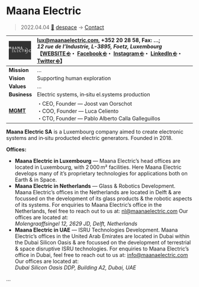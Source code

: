 # Maana Electric
> 2022.04.04 [🚀](../../index/index.md) [despace](../index.md) → [Contact](../contact.md)

|[![](../f/contact/m/maana_electric_logo1_thumb.webp)](../f/contact/m/maana_electric_logo1.webp)|<lux@maanaelectric.com>, +352 20 28 58, Fax: …;<br> *12 rue de l’Industrie, L-3895, Foetz, Luxembourg*<br> 【[WEBSITE ⎆](https://maanaelectric.com/)・ [Facebook ⎆](https://www.facebook.com/MaanaElectric/)・ [Instagram ⎆](https://www.instagram.com/maanaelectric/)・ [LinkedIn ⎆](https://www.linkedin.com/company/maanaelectric)・ [Twitter ⎆](https://twitter.com/maanaelectric)】|
|:-|:-|
|**Mission**|…|
|**Vision**|Supporting human exploration|
|**Values**|…|
|**Business**|Electric systems, in‑situ el.systems production|
|**[MGMT](../mgmt.md)**|・CEO, Founder — Joost van Oorschot<br> ・COO, Founder — Luca Celiento<br> ・CTO, Founder — Pablo Alberto Calla Galleguillos|

**Maana Electric SA** is a Luxembourg company aimed to create electronic systems and in‑situ producted electric generators. Founded in 2018.

**Offices:**

   - **Maana Electric in Luxembourg** — Maana Electric’s head offices are located in Luxembourg, with 2 000 m² facilities. Here Maana Electric develops many of it’s proprietary technologies for applications both on Earth & in Space.
   - **Maana Electric in Netherlands** — Glass & Robotics Development. Maana Electric’s offices in the Netherlands are located in Delft & are focussed on the development of its glass products & the robotic aspects of its systems. For enquiries to Maana Electric’s office in the Netherlands, feel free to reach out to us at: <nl@maanaelectric.com> Our offices are located at:<br> *Molengraaffsingel 12, 2629 JD, Delft, Netherlands*
   - **Maana Electric in UAE** — ISRU Technologies Development. Maana Electric’s offices in the United Arab Emirates are located in Dubai within the Dubai Silicon Oasis & are focussed on the development of terrestrial & space disruptive ISRU technologies. For enquiries to Maana Electric’s office in Dubai, feel free to reach out to us at: <info@maanaelectric.com> Our offices are located at:<br> *Dubai Silicon Oasis DDP, Building A2, Dubai, UAE*

<p style="page-break-after:always"> </p>

…
